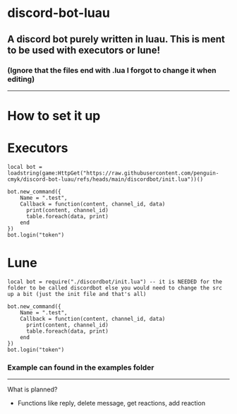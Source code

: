 # discord-bot-luau
## A discord bot purely written in luau. This is ment to be used with executors or lune!


### (Ignore that the files end with .lua I forgot to change it when editing)
--------------------------------------------------------------------------------------------------------------------------------------------------------
# How to set it up
# Executors
```luau
local bot = loadstring(game:HttpGet("https://raw.githubusercontent.com/penguin-cmyk/discord-bot-luau/refs/heads/main/discordbot/init.lua"))()

bot.new_command({
    Name = ".test",
    Callback = function(content, channel_id, data)
      print(content, channel_id)
      table.foreach(data, print)
    end 
})
bot.login("token")
```

# Lune
```luau
local bot = require("./discordbot/init.lua") -- it is NEEDED for the folder to be called discordbot else you would need to change the src up a bit (just the init file and that's all)

bot.new_command({
    Name = ".test",
    Callback = function(content, channel_id, data)
      print(content, channel_id)
      table.foreach(data, print)
    end 
})
bot.login("token")
```


### Example can found in the examples folder
--------------------------------------------------------------------------------------------------------------------------------------------------------

What is planned?
- Functions like reply, delete message, get reactions, add reaction
